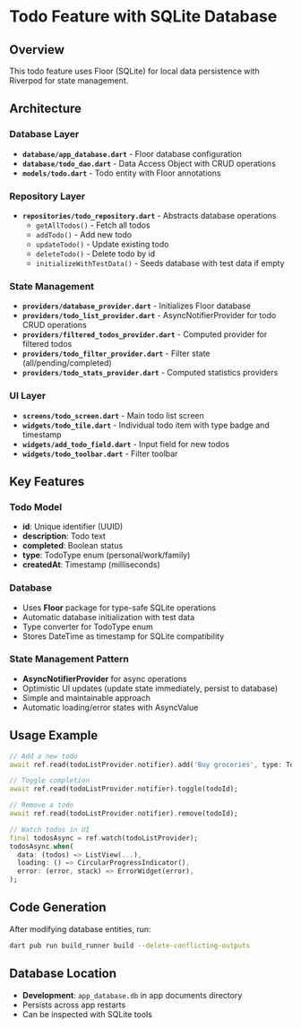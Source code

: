 # Todo Feature with SQLite Database

## Overview
This todo feature uses Floor (SQLite) for local data persistence with Riverpod for state management.

## Architecture

### Database Layer
- **`database/app_database.dart`** - Floor database configuration
- **`database/todo_dao.dart`** - Data Access Object with CRUD operations
- **`models/todo.dart`** - Todo entity with Floor annotations

### Repository Layer
- **`repositories/todo_repository.dart`** - Abstracts database operations
  - `getAllTodos()` - Fetch all todos
  - `addTodo()` - Add new todo
  - `updateTodo()` - Update existing todo
  - `deleteTodo()` - Delete todo by id
  - `initializeWithTestData()` - Seeds database with test data if empty

### State Management
- **`providers/database_provider.dart`** - Initializes Floor database
- **`providers/todo_list_provider.dart`** - AsyncNotifierProvider for todo CRUD operations
- **`providers/filtered_todos_provider.dart`** - Computed provider for filtered todos
- **`providers/todo_filter_provider.dart`** - Filter state (all/pending/completed)
- **`providers/todo_stats_provider.dart`** - Computed statistics providers

### UI Layer
- **`screens/todo_screen.dart`** - Main todo list screen
- **`widgets/todo_tile.dart`** - Individual todo item with type badge and timestamp
- **`widgets/add_todo_field.dart`** - Input field for new todos
- **`widgets/todo_toolbar.dart`** - Filter toolbar

## Key Features

### Todo Model
- **id**: Unique identifier (UUID)
- **description**: Todo text
- **completed**: Boolean status
- **type**: TodoType enum (personal/work/family)
- **createdAt**: Timestamp (milliseconds)

### Database
- Uses **Floor** package for type-safe SQLite operations
- Automatic database initialization with test data
- Type converter for TodoType enum
- Stores DateTime as timestamp for SQLite compatibility

### State Management Pattern
- **AsyncNotifierProvider** for async operations
- Optimistic UI updates (update state immediately, persist to database)
- Simple and maintainable approach
- Automatic loading/error states with AsyncValue

## Usage Example

```dart
// Add a new todo
await ref.read(todoListProvider.notifier).add('Buy groceries', type: TodoType.personal);

// Toggle completion
await ref.read(todoListProvider.notifier).toggle(todoId);

// Remove a todo
await ref.read(todoListProvider.notifier).remove(todoId);

// Watch todos in UI
final todosAsync = ref.watch(todoListProvider);
todosAsync.when(
  data: (todos) => ListView(...),
  loading: () => CircularProgressIndicator(),
  error: (error, stack) => ErrorWidget(error),
);
```

## Code Generation

After modifying database entities, run:
```bash
dart pub run build_runner build --delete-conflicting-outputs
```

## Database Location
- **Development**: `app_database.db` in app documents directory
- Persists across app restarts
- Can be inspected with SQLite tools
